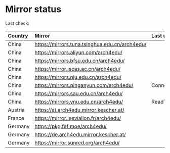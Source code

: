 <script src="./time.js"></script>
# Mirror status
Last check: <script type="text/javascript">localize(1676723720.4880047);</script>

|Country|Mirror|Last update|
|:------|:-----|:----------|
|China|https://mirrors.tuna.tsinghua.edu.cn/arch4edu/|<script type="text/javascript">localize(1676702463);</script>|
|China|https://mirrors.aliyun.com/arch4edu/|<script type="text/javascript">localize(1676615780);</script>|
|China|https://mirrors.bfsu.edu.cn/arch4edu/|<script type="text/javascript">localize(1676702463);</script>|
|China|https://mirror.iscas.ac.cn/arch4edu/|<script type="text/javascript">localize(1676702463);</script>|
|China|https://mirrors.nju.edu.cn/arch4edu/|<script type="text/javascript">localize(1676702463);</script>|
|China|https://mirrors.pinganyun.com/arch4edu/|ConnectionError|
|China|https://mirrors.sau.edu.cn/arch4edu/|<script type="text/javascript">localize(1673850842);</script>|
|China|https://mirrors.ynu.edu.cn/arch4edu/|ReadTimeout|
|Austria|https://at.arch4edu.mirror.kescher.at/|<script type="text/javascript">localize(1676702463);</script>|
|France|https://mirror.lesviallon.fr/arch4edu/|<script type="text/javascript">localize(1676702463);</script>|
|Germany|https://pkg.fef.moe/arch4edu/|<script type="text/javascript">localize(1676702463);</script>|
|Germany|https://de.arch4edu.mirror.kescher.at/|<script type="text/javascript">localize(1676702463);</script>|
|Germany|https://mirror.sunred.org/arch4edu/|<script type="text/javascript">localize(1676702463);</script>|

<script src="./tablefilter/tablefilter.js"></script>
<script src="./table.js"></script>